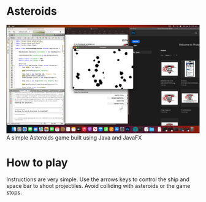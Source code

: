 # Asteroids
![Alt Text](image1.png)
A simple Asteroids game built using Java and JavaFX

# How to play
Instructions are very simple. Use the arrows keys to control the ship and space bar to shoot projectiles. Avoid colliding with asteroids or the game stops.
